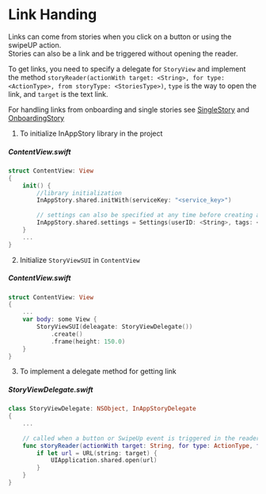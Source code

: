# Link Handing

Links can come  from stories when you click on a button or using the swipeUP action.  
Stories can also be a link and be triggered without opening the reader.

To get links, you need to specify a delegate for `StoryView` and implement the method `storyReader(actionWith target: <String>, for type: <ActionType>, from storyType: <StoriesType>)`, `type` is the way to open the link, and `target` is the text link.

For handling links from onboarding and single stories see [SingleStory](SingleStory.md) and [OnboardingStory](OnboardingStory.md)

1) To initialize InAppStory library in the project

##### ContentView.swift
```swift
struct ContentView: View
{
    init() {
        //library initialization
        InAppStory.shared.initWith(serviceKey: "<service_key>")
        
        // settings can also be specified at any time before creating a StoryViewSUI or calling individual stories
        InAppStory.shared.settings = Settings(userID: <String>, tags: <Array<String>>)
    }
    ...
}
```

2) Initialize `StoryViewSUI` in `ContentView `

##### ContentView.swift
```swift
struct ContentView: View
{
    ...
    var body: some View {
        StoryViewSUI(deleagate: StoryViewDelegate())
            .create()
            .frame(height: 150.0)
    }
}
```

3) To implement a delegate method for getting link

##### StoryViewDelegate.swift

```swift
class StoryViewDelegate: NSObject, InAppStoryDelegate
{
    ...
    
    // called when a button or SwipeUp event is triggered in the reader
    func storyReader(actionWith target: String, for type: ActionType, from storyType: StoriesType) {
        if let url = URL(string: target) {
            UIApplication.shared.open(url)
        }
    }
}
```